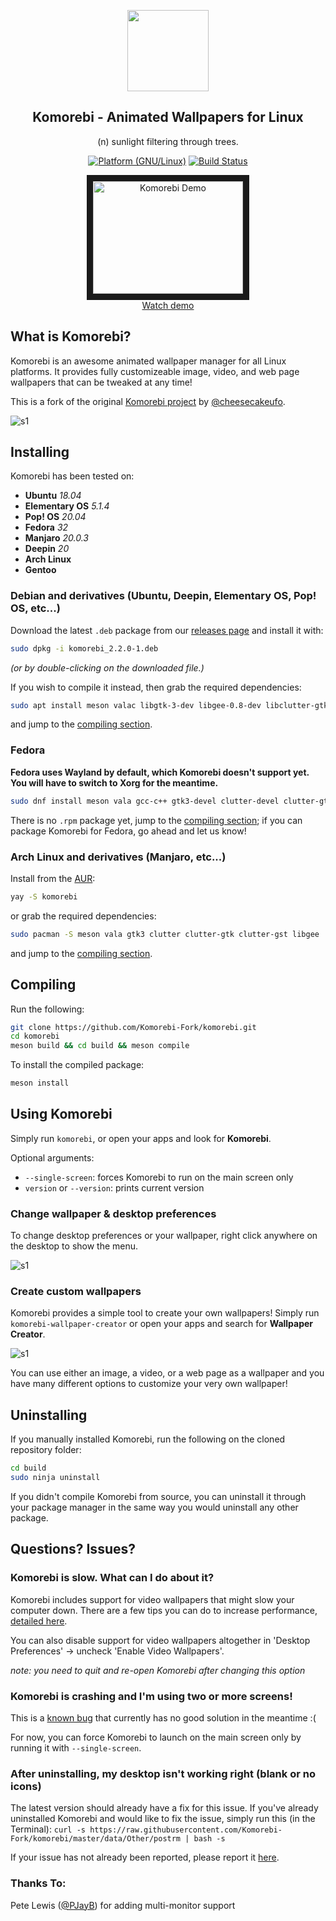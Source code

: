 <p align="center"><img src="https://raw.githubusercontent.com/Komorebi-Fork/komorebi/master/screenshots/komorebi-icon.png" width="130"></p>
<h2 align="center">Komorebi - Animated Wallpapers for Linux</h2>
<p align="center">(n) sunlight filtering through trees.</p>



<p align="center">
	<a href="http://www.kernel.org"><img alt="Platform (GNU/Linux)" src="https://img.shields.io/badge/platform-GNU/Linux-blue.svg"></a>
	<a href="https://travis-ci.org/Komorebi-Fork/komorebi"><img alt="Build Status" src="https://travis-ci.org/Komorebi-Fork/komorebi.svg?branch=master"></a>
</p>

<p align="center">
<a href="http://www.youtube.com/watch?feature=player_embedded&v=NvfRy5qMsos
" target="_blank"><img src="http://img.youtube.com/vi/NvfRy5qMsos/0.jpg"
alt="Komorebi Demo" width="240" height="180" border="10" /><br>Watch demo</a>
</p>

## What is Komorebi?

Komorebi is an awesome animated wallpaper manager for all Linux platforms.
It provides fully customizeable image, video, and web page wallpapers that can be tweaked at any time!

This is a fork of the original [Komorebi project](https://github.com/cheesecakeufo/komorebi) by [@cheesecakeufo](https://github.com/cheesecakeufo).

![s1](https://raw.githubusercontent.com/Komorebi-Fork/komorebi/master/screenshots/collage.jpg)

## Installing

Komorebi has been tested on:

- **Ubuntu** _18.04_
- **Elementary OS** _5.1.4_
- **Pop! OS** _20.04_
- **Fedora** _32_
- **Manjaro** _20.0.3_
- **Deepin** _20_
- **Arch Linux**
- **Gentoo**

### Debian and derivatives (Ubuntu, Deepin, Elementary OS, Pop! OS, etc...)

Download the latest `.deb` package from our [releases page](https://github.com/Komorebi-Fork/komorebi/releases/) and install it with:
```bash
sudo dpkg -i komorebi_2.2.0-1.deb
```

*(or by double-clicking on the downloaded file.)*

If you wish to compile it instead, then grab the required dependencies:

```bash
sudo apt install meson valac libgtk-3-dev libgee-0.8-dev libclutter-gtk-1.0-dev libclutter-1.0-dev libwebkit2gtk-4.0-dev libclutter-gst-3.0-dev
```

and jump to the [compiling section](#compiling).

### Fedora

**Fedora uses Wayland by default, which Komorebi doesn't support yet. You will have to switch to Xorg for the meantime.**

```bash
sudo dnf install meson vala gcc-c++ gtk3-devel clutter-devel clutter-gtk-devel clutter-gst3-devel webkit2gtk3-devel libgee-devel gstreamer1-libav
```

There is no `.rpm` package yet, jump to the [compiling section](#compiling); if you can package Komorebi for Fedora, go ahead and let us know!

### Arch Linux and derivatives (Manjaro, etc...)

Install from the [AUR](https://aur.archlinux.org/packages/komorebi/):

```bash
yay -S komorebi
```

or grab the required dependencies:

```bash
sudo pacman -S meson vala gtk3 clutter clutter-gtk clutter-gst libgee
```

and jump to the [compiling section](#compiling).

## Compiling

Run the following:
```bash
git clone https://github.com/Komorebi-Fork/komorebi.git
cd komorebi
meson build && cd build && meson compile
```

To install the compiled package:
```bash
meson install
```

## Using Komorebi

Simply run `komorebi`, or open your apps and look for **Komorebi**.

Optional arguments:

- `--single-screen`: forces Komorebi to run on the main screen only
- `version` or `--version`: prints current version

### Change wallpaper & desktop preferences
To change desktop preferences or your wallpaper, right click anywhere on the desktop to show the menu.

![s1](https://raw.githubusercontent.com/Komorebi-Fork/komorebi/master/screenshots/preferences.jpg)

### Create custom wallpapers

Komorebi provides a simple tool to create your own wallpapers! Simply run `komorebi-wallpaper-creator` or open your apps and search for **Wallpaper Creator**.

![s1](https://raw.githubusercontent.com/Komorebi-Fork/komorebi/master/screenshots/wallpaper_creator.jpg)

You can use either an image, a video, or a web page as a wallpaper and you have many different options to customize your very own wallpaper!

## Uninstalling

If you manually installed Komorebi, run the following on the cloned repository folder:

```bash
cd build
sudo ninja uninstall
```

If you didn't compile Komorebi from source, you can uninstall it through your package manager in the same way you would uninstall any other package.

## Questions? Issues?

### Komorebi is slow. What can I do about it?

Komorebi includes support for video wallpapers that might slow your computer down. There are a few tips you can do to increase performance, [detailed here](https://github.com/Komorebi-Fork/komorebi/wiki/Improve-video-wallpapers-performance).

You can also disable support for video wallpapers altogether in 'Desktop Preferences' → uncheck 'Enable Video Wallpapers'.

_note: you need to quit and re-open Komorebi after changing this option_

### Komorebi is crashing and I'm using two or more screens!

This is a [known bug](https://github.com/Komorebi-Fork/komorebi/issues/18) that currently has no good solution in the meantime :(

For now, you can force Komorebi to launch on the main screen only by running it with `--single-screen`.

### After uninstalling, my desktop isn't working right (blank or no icons)

The latest version should already have a fix for this issue. If you've already uninstalled Komorebi and would like to fix the issue, simply run this (in the Terminal):
`curl -s https://raw.githubusercontent.com/Komorebi-Fork/komorebi/master/data/Other/postrm | bash -s`

If your issue has not already been reported, please report it [here](https://github.com/Komorebi-Fork/komorebi/issues/new).

### Thanks To:

Pete Lewis ([@PJayB](https://github.com/PJayB)) for adding multi-monitor support
